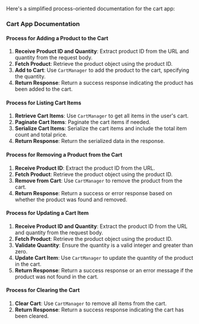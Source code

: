 Here's a simplified process-oriented documentation for the cart app:

### Cart App Documentation

#### Process for Adding a Product to the Cart

1. **Receive Product ID and Quantity**: Extract product ID from the URL and quantity from the request body.
2. **Fetch Product**: Retrieve the product object using the product ID.
3. **Add to Cart**: Use `CartManager` to add the product to the cart, specifying the quantity.
4. **Return Response**: Return a success response indicating the product has been added to the cart.

#### Process for Listing Cart Items

1. **Retrieve Cart Items**: Use `CartManager` to get all items in the user's cart.
2. **Paginate Cart Items**: Paginate the cart items if needed.
3. **Serialize Cart Items**: Serialize the cart items and include the total item count and total price.
4. **Return Response**: Return the serialized data in the response.

#### Process for Removing a Product from the Cart

1. **Receive Product ID**: Extract the product ID from the URL.
2. **Fetch Product**: Retrieve the product object using the product ID.
3. **Remove from Cart**: Use `CartManager` to remove the product from the cart.
4. **Return Response**: Return a success or error response based on whether the product was found and removed.

#### Process for Updating a Cart Item

1. **Receive Product ID and Quantity**: Extract the product ID from the URL and quantity from the request body.
2. **Fetch Product**: Retrieve the product object using the product ID.
3. **Validate Quantity**: Ensure the quantity is a valid integer and greater than zero.
4. **Update Cart Item**: Use `CartManager` to update the quantity of the product in the cart.
5. **Return Response**: Return a success response or an error message if the product was not found in the cart.

#### Process for Clearing the Cart

1. **Clear Cart**: Use `CartManager` to remove all items from the cart.
2. **Return Response**: Return a success response indicating the cart has been cleared.